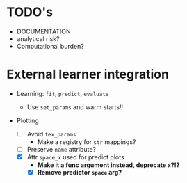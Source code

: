 # TODO's

- DOCUMENTATION
- analytical risk?
- Computational burden?


# External learner integration

- Learning: `fit`, `predict`, `evaluate`
  - Use `set_params` and warm starts!!

- Plotting
  - [ ] Avoid `tex_params`
    - Make a registry for `str` mappings?
  - [ ] Preserve `name` attribute?
  - [x] Attr `space_x` used for predict plots
    - **Make it a func argument instead, deprecate `x`?!?**
    - [x] **Remove predictor `space` arg?**
